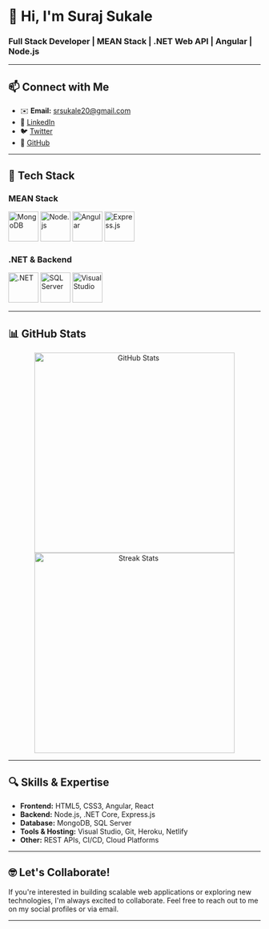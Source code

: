 # 👋 Hi, I'm **Suraj Sukale**  
### Full Stack Developer | MEAN Stack | .NET Web API | Angular | Node.js

---

## 📫 Connect with Me
- ✉️ **Email:** [srsukale20@gmail.com](mailto:srsukale20@gmail.com)  
- 🔗 [LinkedIn](https://www.linkedin.com/in/suraj-sukale-1887b6267/)  
- 🐦 [Twitter](https://twitter.com/)  
- 💼 [GitHub](https://github.com/surajsukale)

---

## 🚀 **Tech Stack**

### MEAN Stack
<p>
  <img src="https://img.icons8.com/ios/452/mongodb.png" alt="MongoDB" width="60" />
  <img src="https://img.icons8.com/ios/452/nodejs.png" alt="Node.js" width="60" />
  <img src="https://img.icons8.com/ios/452/angular.png" alt="Angular" width="60" />
  <img src="https://img.icons8.com/ios/452/express-js.png" alt="Express.js" width="60" />
</p>

### .NET & Backend
<p>
  <img src="https://miro.medium.com/v2/resize:fit:512/1*doAg1_fMQKWFoub-6gwUiQ.png" alt=".NET" width="60" />
  <img src="https://img.icons8.com/ios/452/sql-server.png" alt="SQL Server" width="60" />
  <img src="https://img.icons8.com/ios/452/visual-studio.png" alt="Visual Studio" width="60" />
</p>

---

## 📊 **GitHub Stats**
<p align="center">
  <img src="https://github-readme-stats.vercel.app/api?username=surajsukale&show_icons=true&theme=radical" alt="GitHub Stats" width="400" />
  <img src="https://github-readme-streak-stats.herokuapp.com/?user=surajsukale&theme=radical" alt="Streak Stats" width="400" />
</p>

---

## 🔍 **Skills & Expertise**
- **Frontend:** HTML5, CSS3, Angular, React
- **Backend:** Node.js, .NET Core, Express.js
- **Database:** MongoDB, SQL Server
- **Tools & Hosting:** Visual Studio, Git, Heroku, Netlify
- **Other:** REST APIs, CI/CD, Cloud Platforms

---

## 🤓 Let's Collaborate!
If you're interested in building scalable web applications or exploring new technologies, I'm always excited to collaborate. Feel free to reach out to me on my social profiles or via email.

---
